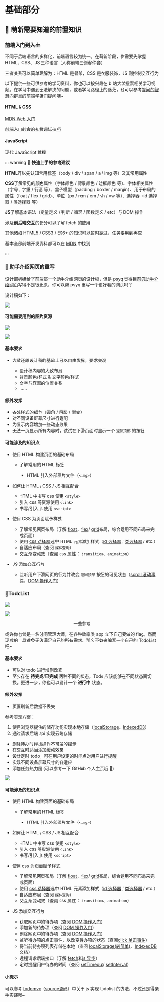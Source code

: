# 基础部分

## 🔑 萌新需要知道的前置知识

### 前端入门<del>到入土</del>

不同于后端语言的多样化，前端语言较为统一。在萌新阶段，你需要先掌握 HTML、CSS、JS 三种语言（人称前端三<del>剑客</del>件套）

三者关系可以简单理解为：HTML 是骨架，CSS 是衣服装饰，JS 则控制交互行为

以下提供一些可供参考的学习资料，你也可以按兴趣在 b 站大学搜索相关学习视频。在学习中遇到无法解决的问题，或者学习路径上的迷茫，也可以参考[提问的智慧](https://learnku.com/laravel/t/2396/wisdom-of-asking-questions-chinese-version)向群里的前端学姐们提问噢~

#### HTML & CSS

[MDN Web 入门](https://developer.mozilla.org/zh-CN/docs/Learn/Getting_started_with_the_web)

[前端入门必会的初级调试技巧](https://zhuanlan.zhihu.com/p/145466139)

#### JavaScript

[现代 JavaScript 教程](https://zh.javascript.info/)

::: warning 🎈
**快速上手的参考建议**

**HTML**可以先认知常用标签（body / div / span / a / img 等）及其常用属性

**CSS**了解常见的颜色属性（字体颜色 / 背景颜色 / 边框颜色 等）、字体相关属性（字号 / 字重 / 行高 等）、盒子模型（padding / border / margin）、用于布局的属性（float / flex / grid）、单位（px / rem / em / vh / vw 等）、选择器（id 选择器 / 类选择器 等）

**JS**了解基本语法（变量定义 / 判断 / 循环 / 函数定义 / etc）与 DOM 操作

涉及**前后端交互**的部分可以了解 fetch 的使用

其他诸如 HTML5 / CSS3 / ES6+ 的知识可以暂时跳过，<del>任务要用到再查</del>

基本全部前端开发资料都可以在 [MDN](https://developer.mozilla.org/) 中找到

:::

### 🥂 助手介绍网页的重写

设计部姐姐给了前端部一个助手介绍网页的设计稿，但是 psyq 觉得[目前的助手介绍网页](https://www.hduhelp.com/)写得不是很还原，你可以帮 psyq 重写一个更好看的网页吗？

设计稿如下：

![](https://cdn.xyxsw.site/boxcnVR5z4U8YlXZbc8beDNEHXc.jpg)

#### 可能需要用到的图片资源

![](https://cdn.xyxsw.site/boxcnbigxAK5SbxiWuDHr1Ashne.png)

![](https://cdn.xyxsw.site/boxcnrqddPFusKhe0vZuzXJOosg.png)

#### 基本要求

- 大致还原设计稿的基础上可以自由发挥，要求美观

  - 设计稿内容的大致布局
  - 背景颜色/样式 & 文字颜色/样式
  - 文字与容器的位置关系
  - ……

#### 额外发挥

- 各处样式的细节（圆角 / 阴影 / 渐变）
- 对不同设备屏幕尺寸进行适配
- 为显示内容增加一些动态效果
- 无法一页显示所有内容时，试试在下滑页面时显示一个 `返回顶部` 的按钮

#### 可能涉及的知识点

- 使用 HTML 构建页面的基础布局

  - 了解常用的 HTML 标签

    - HTML 引入外部图片文件（`<img>`）
- 如何让 HTML / CSS / JS 相互配合

  - HTML 中书写 css 使用 `<style>`
  - 引入 css 等资源使用 `<link>`
  - 书写/引入 js 使用 `<script>`
- 使用 CSS 为页面赋予样式

  - 了解常见网页布局（了解 [float](https://developer.mozilla.org/zh-CN/docs/Web/CSS/float)，[flex](https://developer.mozilla.org/zh-CN/docs/Web/CSS/CSS_Flexible_Box_Layout/Basic_Concepts_of_Flexbox)/ [grid](https://developer.mozilla.org/zh-CN/docs/Web/CSS/grid)布局，综合运用不同布局来完成页面）
  - 使用 [css 选择器](https://developer.mozilla.org/zh-CN/docs/Web/CSS/CSS_Selectors)选中 HTML 元素添加样式（[id 选择器](https://developer.mozilla.org/zh-CN/docs/Web/CSS/ID_selectors) / [类选择器](https://developer.mozilla.org/zh-CN/docs/Web/CSS/Class_selectors) / etc.）
  - 自适应布局（查阅 `媒体查询`）
  - 交互渐变动效（查阅 css 属性： `transition`、`animation`）
- JS 添加交互行为

  - 监听用户下滑网页的行为并改变 `返回顶部` 按钮的可见状态（[scroll 滚动事件](https://developer.mozilla.org/zh-CN/docs/Web/API/Document/scroll_event)，[DOM 操作入门](https://developer.mozilla.org/zh-CN/docs/Learn/JavaScript/Client-side_web_APIs/Manipulating_documents)）

### 🎫TodoList

![](https://cdn.xyxsw.site/boxcnikdFX5WNml7sgtPMOJQiGh.png)

![](https://cdn.xyxsw.site/boxcnFZwQVTUWkfsbNxYfJkgPDg.png)

<center>一些参考</center>

或许你也曾是一名时间管理大师，在各种效率类 app 立下自己要做的 flag。然而现成的工具难免无法满足自己的所有需求，那么不妨来编写一个自己的 TodoList 吧~

#### 基本要求

- 可以对 todo 进行增删改查
- 至少存在 **待完成**/**已完成** 两种不同的状态，Todo 应该能够在不同状态间切换。更进一步，你也可以设计一个 **进行中** 状态。

#### 额外发挥

- 页面刷新后数据不丢失

参考实现方案：

1. 使用浏览器提供的储存功能实现本地存储（[localStorage](https://developer.mozilla.org/zh-CN/docs/Web/API/Window/localStorage)、[IndexedDB](https://developer.mozilla.org/zh-CN/docs/Web/API/IndexedDB_API)）
2. 通过请求后端 api 实现云端存储

- 删除待办时弹出操作不可逆的提示
- 在交互时适当添加缓动效果
- 设计定时 todo，可在用户设定的时间点对用户进行提醒
- 实现不同设备屏幕尺寸的自适应
- 添加任务热力图 (可以参考一下 GitHub 个人主页哦 🤔)

![](https://cdn.xyxsw.site/boxcncVQswB7ziUoV4LvEs35DAe.png)

#### 可能涉及的知识点

- 使用 HTML 构建页面的基础布局

  - 了解常用的 HTML 标签

    - HTML 引入外部图片文件（`<img>`）
- 如何让 HTML / CSS / JS 相互配合

  - HTML 中书写 css 使用 `<style>`
  - 引入 css 等资源使用 `<link>`
  - 书写/引入 js 使用 `<script>`
- 使用 css 为页面赋予样式

  - 了解常见网页布局（了解 [float](https://developer.mozilla.org/zh-CN/docs/Web/CSS/float)，[flex](https://developer.mozilla.org/zh-CN/docs/Web/CSS/CSS_Flexible_Box_Layout/Basic_Concepts_of_Flexbox)/ [grid](https://developer.mozilla.org/zh-CN/docs/Web/CSS/grid)布局，综合运用不同布局来完成页面）
  - 使用 [css 选择器](https://developer.mozilla.org/zh-CN/docs/Web/CSS/CSS_Selectors)选中 HTML 元素添加样式（[id 选择器](https://developer.mozilla.org/zh-CN/docs/Web/CSS/ID_selectors) / [类选择器](https://developer.mozilla.org/zh-CN/docs/Web/CSS/Class_selectors) / etc.）
  - 自适应布局（查阅 `媒体查询`）
  - 交互渐变动效（查阅 css 属性： `transition`、`animation`）
- JS 添加交互行为

  - 获取网页中的待办项（查阅 [DOM 操作入门](https://developer.mozilla.org/zh-CN/docs/Learn/JavaScript/Client-side_web_APIs/Manipulating_documents)）
  - 添加新的待办项（查阅 [DOM 操作入门](https://developer.mozilla.org/zh-CN/docs/Learn/JavaScript/Client-side_web_APIs/Manipulating_documents)）
  - 删除网页中的待办项（查阅 [DOM 操作入门](https://developer.mozilla.org/zh-CN/docs/Learn/JavaScript/Client-side_web_APIs/Manipulating_documents)）
  - 监听待办项的点击事件，以改变待办项的状态（查阅[click 单击事件](https://developer.mozilla.org/zh-CN/docs/Web/API/Element/click_event)）
  - 将当前待办项列表存储在本地（查阅 [localStorage(较简单)](https://developer.mozilla.org/zh-CN/docs/Web/API/Window/localStorage)、[IndexedDB](https://developer.mozilla.org/zh-CN/docs/Web/API/IndexedDB_API) 文档）
  - 远程请求后端接口（了解 [fetch](https://developer.mozilla.org/zh-CN/docs/Web/API/Fetch_API/Using_Fetch)和[js 异步](https://developer.mozilla.org/zh-CN/docs/Learn/JavaScript/Asynchronous)）
  - 定时提醒用户待办的时间（查阅 [setTimeout](https://developer.mozilla.org/zh-CN/docs/Web/API/setTimeout)/ [setInterval](https://developer.mozilla.org/zh-CN/docs/Web/API/setInterval)）

#### 小提示

可以参考 [todomvc](https://todomvc.com/examples/javascript-es6/dist/)（[source](https://github.com/tastejs/todomvc/tree/gh-pages/examples/javascript-es6)[源码](https://github.com/tastejs/todomvc/tree/gh-pages/examples/javascript-es6)）中关于 js 实现 todolist 的方法，不过还是得亲手实践哦~
